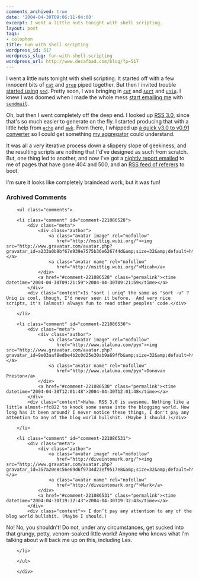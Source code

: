 ```yaml
---
comments_archived: true
date: '2004-04-30T09:06:11-04:00'
excerpt: I went a little nuts tonight with shell scripting.
layout: post
tags:
- colophon
title: Fun with shell scripting
wordpress_id: 517
wordpress_slug: fun-with-shell-scripting
wordpress_url: http://www.decafbad.com/blog/?p=517
---
```

I went a little nuts tonight with shell scripting.  It started off with a few innocent bits of [`cat`][cat] and [`grep`][grep] piped together.  But then I invited trouble [started using][parse_log] [`sed`][sed].  Pretty soon, I was bringing in [`cut`][cut] and [`sort`][sort] and [`uniq`][uniq].  I knew I was doomed when I made the whole mess [start emailing me][mail400report] with [`sendmail`][sendmail].  

Oh, but then I went completely off the deep end.  I looked up [RSS 3.0][rss30], since that's so much easier to generate on the fly.  I started producing that with a little help from [`echo`][echo] and [`awk`][awk].  From there, I whipped up [a quick v3.0 to v0.91 converter][rss300to091] so I could get something [my aggregator][dbagg2] could understand.

It was all a very iterative process down a slippery slope of geekiness, and the resulting scripts are nothing that I'd've designed as such from scratch.  But, one thing led to another, and now I've got a [nightly report emailed][mail400report] to me of pages that have gone 404 and 500, and an [RSS feed of referers][referrers_rss] to boot.

I'm sure it looks like completely braindead work, but it was fun!  

[echo]: http://www.rt.com/man/echo.1.html
[awk]: http://www.rt.com/man/awk.1.html
[sendmail]: http://www.rt.com/man/sendmail.8.html
[cat]: http://www.rt.com/man/cat.1.html
[grep]: http://www.rt.com/man/grep.1.html
[sed]: http://www.rt.com/man/sed.1.html
[cut]: http://www.rt.com/man/cut.1.html
[sort]: http://www.rt.com/man/sort.1.html
[uniq]: http://www.rt.com/man/uniq.1.html
[referrers_rss]: http://www.decafbad.com/cvs/*checkout*/www.decafbad.com/bin/gen_referer_feed.sh
[dbagg2]: http://www.decafbad.com/cvs/dbagg2/
[rss300to091]: http://www.decafbad.com/cvs/*checkout*/www.decafbad.com/bin/rss300to091.py
[parse_log]: http://www.decafbad.com/cvs/*checkout*/www.decafbad.com/bin/parse_access_log
[mail400report]: http://www.decafbad.com/cvs/*checkout*/www.decafbad.com/bin/mail_500_400_report.sh
[rss30]: http://www.aaronsw.com/2002/rss30

<div id="comments" class="comments archived-comments">
            <h3>Archived Comments</h3>
            
        <ul class="comments">
            
        <li class="comment" id="comment-221086528">
            <div class="meta">
                <div class="author">
                    <a class="avatar image" rel="nofollow" 
                       href="http://msittig.wubi.org/"><img src="http://www.gravatar.com/avatar.php?gravatar_id=a233a0b9bf67e939e7575b36e626744d&amp;size=32&amp;default=http://mediacdn.disqus.com/1320279820/images/noavatar32.png"/></a>
                    <a class="avatar name" rel="nofollow" 
                       href="http://msittig.wubi.org/">Micah</a>
                </div>
                <a href="#comment-221086528" class="permalink"><time datetime="2004-04-30T09:21:59">2004-04-30T09:21:59</time></a>
            </div>
            <div class="content">Is "sort | uniq" the same as "sort -u" ?  Uniq is cool, though, I'd never seen it before.  And very nice scripts, it's (almost) always fun to read other peoples' code.</div>
            
        </li>
    
        <li class="comment" id="comment-221086530">
            <div class="meta">
                <div class="author">
                    <a class="avatar image" rel="nofollow" 
                       href="http://www.ulaluma.com/pyx"><img src="http://www.gravatar.com/avatar.php?gravatar_id=9e03aaf8edbe4b2c0d25e30ab9a69ffb&amp;size=32&amp;default=http://mediacdn.disqus.com/1320279820/images/noavatar32.png"/></a>
                    <a class="avatar name" rel="nofollow" 
                       href="http://www.ulaluma.com/pyx">Donovan Preston</a>
                </div>
                <a href="#comment-221086530" class="permalink"><time datetime="2004-04-30T12:01:48">2004-04-30T12:01:48</time></a>
            </div>
            <div class="content">Haha. RSS 3.0 is awesome. Nothing like a little almost-rfc822 to knock some sense into the blogging world. How long has it been around? I never notice these things, I don't pay any attention to any of the blog world bullshit. (Maybe I should.)</div>
            
        </li>
    
        <li class="comment" id="comment-221086531">
            <div class="meta">
                <div class="author">
                    <a class="avatar image" rel="nofollow" 
                       href="http://diveintomark.org/"><img src="http://www.gravatar.com/avatar.php?gravatar_id=357a20e8c56e69d6f9734d23ef9517e8&amp;size=32&amp;default=http://mediacdn.disqus.com/1320279820/images/noavatar32.png"/></a>
                    <a class="avatar name" rel="nofollow" 
                       href="http://diveintomark.org/">Mark</a>
                </div>
                <a href="#comment-221086531" class="permalink"><time datetime="2004-04-30T19:32:43">2004-04-30T19:32:43</time></a>
            </div>
            <div class="content">> I don’t pay any attention to any of the blog world bullshit. (Maybe I should.)

No!  No, you shouldn't!  Do not, under any circumstances, get sucked into that grungy, petty, venom-soaked little world!  Anyone who knows what I'm talking about will back me up on this, including Les.</div>
            
        </li>
    
        </ul>
    
        </div>
    